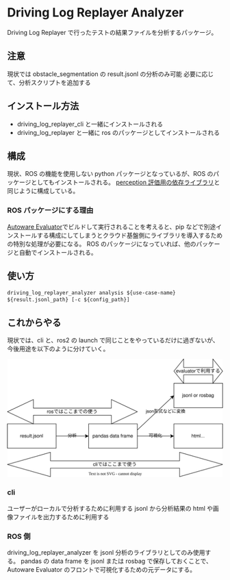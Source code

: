 # Driving Log Replayer Analyzer

Driving Log Replayer で行ったテストの結果ファイルを分析するパッケージ。

## 注意

現状では obstacle_segmentation の result.jsonl の分析のみ可能
必要に応じて、分析スクリプトを追加する

## インストール方法

- driving_log_replayer_cli と一緒にインストールされる
- driving_log_replayer と一緒に ros のパッケージとしてインストールされる

## 構成

現状、ROS の機能を使用しない python パッケージとなっているが、ROS のパッケージとしてもインストールされる。
[perception 評価用の依存ライブラリ](https://github.com/tier4/autoware_perception_evaluation)と同じように構成している。

### ROS パッケージにする理由

[Autoware Evaluator](https://docs.web.auto/user-manuals/evaluator/introduction)でビルドして実行されることを考えると、pip などで別途インストールする構成にしてしまうとクラウド基盤側にライブラリを導入するための特別な処理が必要になる。
ROS のパッケージになっていれば、他のパッケージと自動でインストールされる。

## 使い方

```shell
driving_log_replayer_analyzer analysis ${use-case-name} ${result.jsonl_path} [-c ${config_path}]
```

## これからやる

現状では、cli と、ros2 の launch で同じことをやっているだけに過ぎないが、今後用途を以下のように分けていく。

![usage](./images/future_work.drawio.svg)

### cli

ユーザーがローカルで分析するために利用する
jsonl から分析結果の html や画像ファイルを出力するために利用する

### ROS 側

driving_log_replayer_analyzer を jsonl 分析のライブラリとしてのみ使用する。
pandas の data frame を jsonl または rosbag で保存しておくことで、Autoware Evaluator のフロントで可視化するための元データにする。
